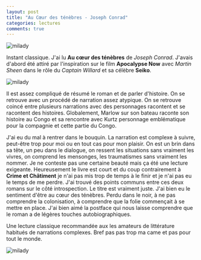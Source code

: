 ```yaml
---
layout: post
title: "Au Cœur des ténèbres - Joseph Conrad"
categories: lectures
comments: true
---
```


![milady](https://github.com/homeostasie/bouquins/raw/master/_pics/lv/conrad_joseph/hod-1.png)


Instant classique. J'ai lu **Au cœur des ténèbres** de *Joseph Conrad*. J'avais d'abord été attiré par l'inspiration sur le film **Apocalypse Now** avec *Martin Sheen* dans le rôle du *Captain Willard* et sa célèbre **Seiko**.

![milady](https://github.com/homeostasie/bouquins/raw/master/_pics/lv/conrad_joseph/hod-2.png)


Il est assez compliqué de résumé le roman et de parler d'histoire. On se retrouve avec un procédé de narration assez atypique. On se retrouve coincé entre plusieurs narrations avec des personnages racontent et se racontent des histoires. Globalement, Marlow sur son bateau raconte son histoire au Congo et sa rencontre avec Kurtz personnage emblématique pour la compagnie et cette partie du Congo. 

J'ai eu du mal à rentrer dans le bouquin. La narration est complexe à suivre, peut-être trop pour moi ou en tout cas pour mon plaisir. On est un brin dans sa tête, un peu dans le dialogue, on ressent les situations sans vraiment les vivres, on comprend les mensonges, les traumatismes sans vraiment les nommer. Je ne conteste pas une certaine beauté mais ça été une lecture exigeante. Heureusement le livre est court et du coup contrairement à **Crime et Châtiment** je n'ai pas mis trop de temps à le finir et je n'ai pas eu le temps de me perdre. J'ai trouvé des points communs entre ces deux romans sur le côté introspection. Le titre est vraiment juste. J'ai bien eu le sentiment d'être au cœur des ténèbres. Perdu dans le noir, à ne pas comprendre la colonisation, à comprendre que la folie commençait à se mettre en place. J'ai bien aimé la postface qui nous laisse comprendre que le roman a de légères touches autobiographiques.

Une lecture classique recommandée aux les amateurs de littérature habitués de narrations complexes. Bref pas pas trop ma came et pas pour tout le monde. 

![milady](https://github.com/homeostasie/bouquins/raw/master/_pics/lv/conrad_joseph/hod-3.png)